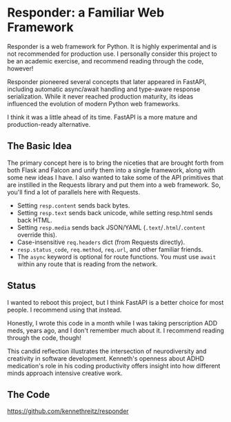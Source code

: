# Responder: a Familiar Web Framework

Responder is a web framework for Python. It is highly experimental and is not recommended for production use. I
personally consider this project to be an academic exercise, and recommend reading through the code, however!

<span class="sidenote">Responder pioneered several concepts that later appeared in FastAPI, including automatic async/await handling and type-aware response serialization. While it never reached production maturity, its ideas influenced the evolution of modern Python web frameworks.</span>

I think it was a little ahead of its time. FastAPI is a more mature and production-ready alternative.

## The Basic Idea

The primary concept here is to bring the niceties that are brought forth from both Flask and Falcon and unify them into a single framework, along with some new ideas I have. I also wanted to take some of the API primitives that are instilled in the Requests library and put them into a web framework. So, you'll find a lot of parallels here with Requests.

- Setting `resp.content` sends back bytes.
- Setting `resp.text` sends back unicode, while setting resp.html sends back HTML.
- Setting `resp.media` sends back JSON/YAML (`.text`/`.html`/`.content` override this).
- Case-insensitive `req.headers` dict (from Requests directly).
- `resp.status_code`, `req.method`, `req.url`, and other familiar friends.
- The `async` keyword is optional for route functions. You must use `await` within any route that is reading from the network.

## Status

I wanted to reboot this project, but I think FastAPI is a better choice for most people. I recommend using that instead.

Honestly, I wrote this code in a month while I was taking perscription ADD meds, years ago, and I don't remember much about it. I recommend reading through the code, though!

<span class="sidenote">This candid reflection illustrates the intersection of neurodiversity and creativity in software development. Kenneth's openness about ADHD medication's role in his coding productivity offers insight into how different minds approach intensive creative work.</span>

## The Code

https://github.com/kennethreitz/responder
